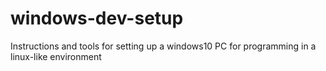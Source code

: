 # windows-dev-setup
Instructions and tools for setting up a windows10 PC for programming in a linux-like environment
